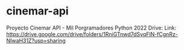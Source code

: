# cinemar-api
Proyecto Cinemar API - Mil Porgramadores Python 2022
 Drive:
Link: https://drive.google.com/drive/folders/1RniGTnwd7dSyqFlN-fCgnRz-NIwaH31Z?usp=sharing
